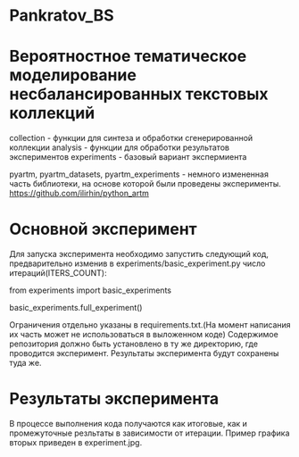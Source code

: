 

# Pankratov_BS
# Вероятностное тематическое моделирование несбалансированных текстовых коллекций
collection - функции для синтеза и обработки сгенерированной коллекции
analysis - функции для обработки результатов экспериментов
experiments - базовый вариант экспермиента

pyartm, pyartm_datasets, pyartm_experiments - немного измененная часть библиотеки, на основе которой были проведены эксперименты.
https://github.com/ilirhin/python_artm

# Основной эксперимент

Для запуска эксперимента необходимо запустить следующий код, предварительно изменив в experiments/basic_experiment.py число итераций(ITERS_COUNT):

from experiments import basic_experiments

basic_experiments.full_experiment()

Ограничения отдельно указаны в requirements.txt.(На момент написания их часть может не использоваться в выложенном коде) Содержимое репозитория должно быть установлено в ту же директорию, где проводится эксперимент. Результаты эксперимента будут сохранены туда же.

# Результаты эксперимента

В процессе выполнения кода получаются как итоговые, как и промежуточные резльтаты в зависимости от итерации. Пример графика вторых приведен в experiment.jpg.

